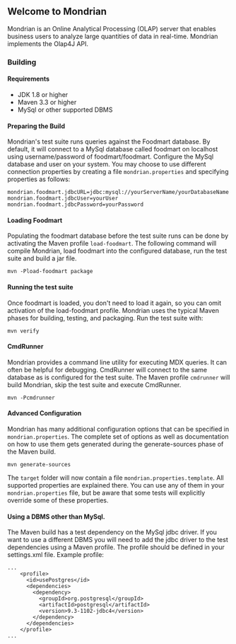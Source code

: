 ## Welcome to Mondrian
Mondrian is an Online Analytical Processing (OLAP) server that enables business users to analyze large quantities of data in real-time.  Mondrian implements the Olap4J API.
### Building
#### Requirements
* JDK 1.8 or higher
* Maven 3.3 or higher
* MySql or other supported DBMS

#### Preparing the Build
Mondrian's test suite runs queries against the Foodmart database.  By default, it will connect to a MySql database called foodmart on localhost using username/password of foodmart/foodmart.  Configure the MySql database and user on your system.  You may choose to use different connection properties by creating a file `mondrian.properties` and specifying properties as follows:
```
mondrian.foodmart.jdbcURL=jdbc:mysql://yourServerName/yourDatabaseName
mondrian.foodmart.jdbcUser=yourUser
mondrian.foodmart.jdbcPassword=yourPassword
```

#### Loading Foodmart
Populating the foodmart database before the test suite runs can be done by activating the Maven profile `load-foodmart`.  The following command will compile Mondrian, load foodmart into the configured database, run the test suite and build a jar file.
```
mvn -Pload-foodmart package 
```
#### Running the test suite
Once foodmart is loaded, you don't need to load it again, so you can omit activation of the load-foodmart profile.  Mondrian uses the typical Maven phases for building, testing, and packaging.  Run the test suite with:
```
mvn verify
```
#### CmdRunner
Mondrian provides a command line utility for executing MDX queries.  It can often be helpful for debugging.  CmdRunner will connect to the same database as is configured for the test suite.  The Maven profile `cmdrunner` will build Mondrian, skip the test suite and execute CmdRunner.
```
mvn -Pcmdrunner
```
#### Advanced Configuration
Mondrian has many additional configuration options that can be specified in `mondrian.properties`.  The complete set of options as well as documentation on how to use them gets generated during the generate-sources phase of the Maven build.
```
mvn generate-sources
```
The `target` folder will now contain a file `mondrian.properties.template`.  All supported properties are explained there.  You can use any of them in your `mondrian.properties` file, but be aware that some tests will explicitly override some of these properties.
#### Using a DBMS other than MySql.
The Maven build has a test dependency on the MySql jdbc driver.  If you want to use a different DBMS you will need to add the jdbc driver to the test dependencies using a Maven profile.  The profile should be defined in your settings.xml file.  Example profile:
```
...
    <profile>
      <id>usePostgres</id>
      <dependencies>
        <dependency>
          <groupId>org.postgresql</groupId>
          <artifactId>postgresql</artifactId>
          <version>9.3-1102-jdbc4</version>
        </dependency>
      </dependencies>
    </profile>
...
```
